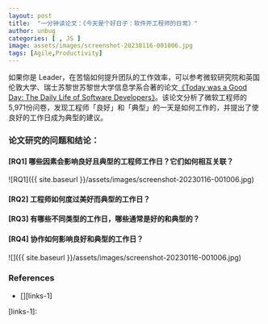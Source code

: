 ```yaml
---
layout: post
title:  "一分钟读论文：《今天是个好日子：软件开工程师的日常》"
author: unbug
categories: [ , JS ]
image: assets/images/screenshot-20230116-001006.jpg
tags: [Agile,Productivity]
---
```

如果你是 Leader，在苦恼如何提升团队的工作效率，可以参考微软研究院和英国伦敦大学、瑞士苏黎世苏黎世大学信息学系合著的论文[《Today was a Good Day: The Daily Life of Software Developers》][paper1-url]。该论文分析了微软工程师的5,971份问卷，发现工程师「良好」和「典型」的一天是如何工作的，并提出了使良好的工作日成为典型的建议。

### 论文研究的问题和结论：
#### [RQ1] 哪些因素会影响良好且典型的工程师工作日？它们如何相互关联？
![RQ1]({{ site.baseurl }}/assets/images/screenshot-20230116-001006.jpg)


#### [RQ2] 工程师如何度过美好而典型的工作日？


#### [RQ3] 有哪些不同类型的工作日，哪些通常是好的和典型的？


#### [RQ4] 协作如何影响良好和典型的工作日？



![]({{ site.baseurl }}/assets/images/screenshot-20230116-001006.jpg)



### References
- [][links-1]


[paper1-url]: https://www.microsoft.com/en-us/research/uploads/prod/2019/04/devtime-preprint-TSE19.pdf
[links-1]: 
